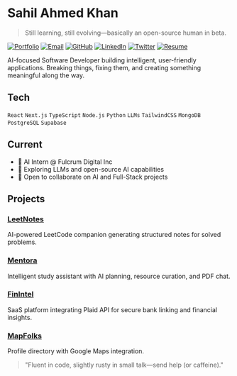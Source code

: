 # Sahil Ahmed Khan

> Still learning, still evolving—basically an open-source human in beta.

[![Portfolio](https://img.shields.io/badge/Portfolio-00d8ff?style=flat-square&logo=react&logoColor=white)](https://sahilahmedkhan.com)
[![Email](https://img.shields.io/badge/Email-ea4335?style=flat-square&logo=gmail&logoColor=white)](mailto:sahilahmedpbuh@gmail.com)
[![GitHub](https://img.shields.io/badge/GitHub-181717?style=flat-square&logo=github&logoColor=white)](https://github.com/sahilahmed21)
[![LinkedIn](https://img.shields.io/badge/LinkedIn-0077b5?style=flat-square&logo=linkedin&logoColor=white)](https://www.linkedin.com/in/sahilahmedkhan/)
[![Twitter](https://img.shields.io/badge/X-000000?style=flat-square&logo=x&logoColor=white)](https://x.com/sahilkahmed)
[![Resume](https://img.shields.io/badge/Resume-4285F4?style=flat-square&logo=google-drive&logoColor=white)](https://drive.google.com/drive/u/0/folders/1msfJga41RHrdgIxwTu_HM-aMoFvb-clX)

AI-focused Software Developer building intelligent, user-friendly applications. Breaking things, fixing them, and creating something meaningful along the way.

## Tech

`React` `Next.js` `TypeScript` `Node.js` `Python` `LLMs` `TailwindCSS` `MongoDB` `PostgreSQL` `Supabase`

## Current

- 🔭 AI Intern @ Fulcrum Digital Inc
- 🌱 Exploring LLMs and open-source AI capabilities
- 👯 Open to collaborate on AI and Full-Stack projects

## Projects

### [LeetNotes](https://leetnotes.netlify.app)
AI-powered LeetCode companion generating structured notes for solved problems.

### [Mentora](https://mentora-kappa.vercel.app/home)
Intelligent study assistant with AI planning, resource curation, and PDF chat.

### [FinIntel](https://fin-intel.vercel.app/sign-in)
SaaS platform integrating Plaid API for secure bank linking and financial insights.

### [MapFolks](https://map-folks.vercel.app/)
Profile directory with Google Maps integration.

> "Fluent in code, slightly rusty in small talk—send help (or caffeine)."

